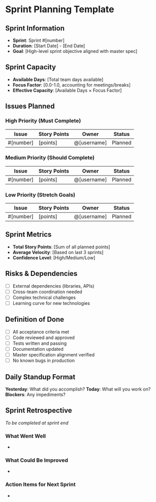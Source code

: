 # Sprint Planning Template

## Sprint Information
- **Sprint**: Sprint #[number]
- **Duration**: [Start Date] - [End Date]
- **Goal**: [High-level sprint objective aligned with master spec]

## Sprint Capacity
- **Available Days**: [Total team days available]
- **Focus Factor**: [0.0-1.0, accounting for meetings/breaks]
- **Effective Capacity**: [Available Days × Focus Factor]

## Issues Planned

### High Priority (Must Complete)
| Issue | Story Points | Owner | Status |
|-------|-------------|-------|--------|
| #[number] | [points] | @[username] | Planned |

### Medium Priority (Should Complete)
| Issue | Story Points | Owner | Status |
|-------|-------------|-------|--------|
| #[number] | [points] | @[username] | Planned |

### Low Priority (Stretch Goals)
| Issue | Story Points | Owner | Status |
|-------|-------------|-------|--------|
| #[number] | [points] | @[username] | Planned |

## Sprint Metrics
- **Total Story Points**: [Sum of all planned points]
- **Average Velocity**: [Based on last 3 sprints]
- **Confidence Level**: [High/Medium/Low]

## Risks & Dependencies
- [ ] External dependencies (libraries, APIs)
- [ ] Cross-team coordination needed
- [ ] Complex technical challenges
- [ ] Learning curve for new technologies

## Definition of Done
- [ ] All acceptance criteria met
- [ ] Code reviewed and approved
- [ ] Tests written and passing
- [ ] Documentation updated
- [ ] Master specification alignment verified
- [ ] No known bugs in production

## Daily Standup Format
**Yesterday**: What did you accomplish?
**Today**: What will you work on?
**Blockers**: Any impediments?

## Sprint Retrospective
*To be completed at sprint end*

### What Went Well
-

### What Could Be Improved
-

### Action Items for Next Sprint
-
